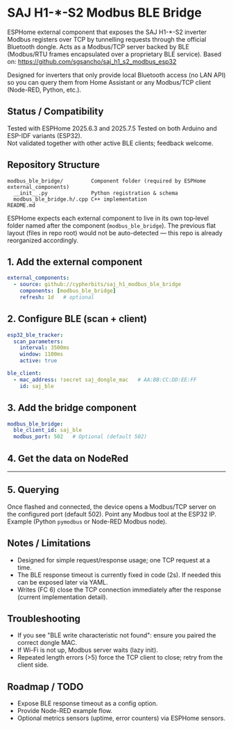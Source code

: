 # SAJ H1-*-S2 Modbus BLE Bridge

ESPHome external component that exposes the SAJ H1-*-S2 inverter Modbus registers over TCP by tunnelling requests through the official Bluetooth dongle. Acts as a Modbus/TCP server backed by BLE (Modbus/RTU frames encapsulated over a proprietary BLE service). Based on: https://github.com/sgsancho/saj_h1_s2_modbus_esp32

Designed for inverters that only provide local Bluetooth access (no LAN API) so you can query them from Home Assistant or any Modbus/TCP client (Node-RED, Python, etc.).

## Status / Compatibility
Tested with ESPHome 2025.6.3 and 2025.7.5
Tested on both Arduino and ESP-IDF variants (ESP32).  
Not validated together with other active BLE clients; feedback welcome.

## Repository Structure
```
modbus_ble_bridge/         Component folder (required by ESPHome external_components)
  __init__.py              Python registration & schema
  modbus_ble_bridge.h/.cpp C++ implementation
README.md
```

ESPHome expects each external component to live in its own top‑level folder named after the component (`modbus_ble_bridge`). The previous flat layout (files in repo root) would not be auto-detected — this repo is already reorganized accordingly.

## 1. Add the external component
```yaml
external_components:
  - source: github://cypherbits/saj_h1_modbus_ble_bridge
    components: [modbus_ble_bridge]
    refresh: 1d   # optional
```

## 2. Configure BLE (scan + client)
```yaml
esp32_ble_tracker:
  scan_parameters:
    interval: 3500ms
    window: 1100ms
    active: true

ble_client:
  - mac_address: !secret saj_dongle_mac   # AA:BB:CC:DD:EE:FF
    id: saj_ble
```

## 3. Add the bridge component
```yaml
modbus_ble_bridge:
  ble_client_id: saj_ble
  modbus_port: 502   # Optional (default 502)
```

## 4. Get the data on NodeRed

---

## 5. Querying
Once flashed and connected, the device opens a Modbus/TCP server on the configured port (default 502). Point any Modbus tool at the ESP32 IP. Example (Python `pymodbus` or Node-RED Modbus node).

## Notes / Limitations
* Designed for simple request/response usage; one TCP request at a time.
* The BLE response timeout is currently fixed in code (2s). If needed this can be exposed later via YAML.
* Writes (FC 6) close the TCP connection immediately after the response (current implementation detail).

## Troubleshooting
* If you see "BLE write characteristic not found": ensure you paired the correct dongle MAC.
* If Wi-Fi is not up, Modbus server waits (lazy init).
* Repeated length errors (>5) force the TCP client to close; retry from the client side.

## Roadmap / TODO
* Expose BLE response timeout as a config option.
* Provide Node-RED example flow.
* Optional metrics sensors (uptime, error counters) via ESPHome sensors.
